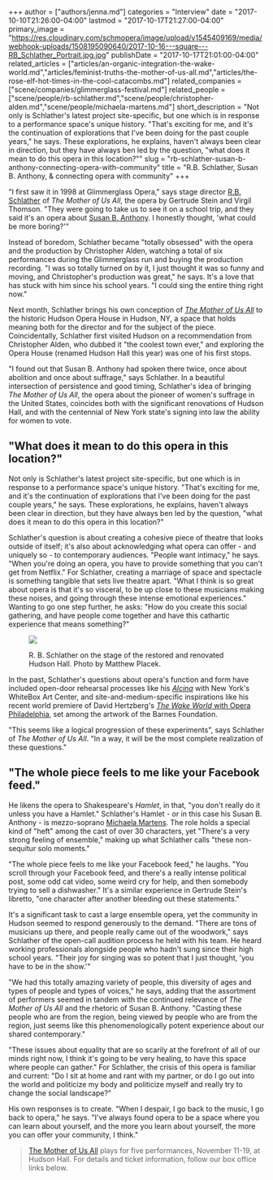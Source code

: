 +++
author = ["authors/jenna.md"]
categories = "Interview"
date = "2017-10-10T21:26:00-04:00"
lastmod = "2017-10-17T21:27:00-04:00"
primary_image = "https://res.cloudinary.com/schmopera/image/upload/v1545409169/media/webhook-uploads/1508195090640/2017-10-16---square---RB_Schlather_Portrait.jpg.jpg"
publishDate = "2017-10-17T21:01:00-04:00"
related_articles = ["articles/an-organic-integration-the-wake-world.md","articles/feminist-truths-the-mother-of-us-all.md","articles/the-rose-elf-hot-times-in-the-cool-catacombs.md"]
related_companies = ["scene/companies/glimmerglass-festival.md"]
related_people = ["scene/people/rb-schlather.md","scene/people/christopher-alden.md","scene/people/michaela-martens.md"]
short_description = "Not only is Schlather&#039;s latest project site-specific, but one which is in response to a performance space&#039;s unique history. &quot;That&#039;s exciting for me, and it&#039;s the continuation of explorations that I&#039;ve been doing for the past couple years,&quot; he says. These explorations, he explains, haven&#039;t always been clear in direction, but they have always ben led by the question, &quot;what does it mean to do this opera in this location?&quot;"
slug = "rb-schlather-susan-b-anthony-connecting-opera-with-community"
title = "R.B. Schlather, Susan B. Anthony, &amp; connecting opera with community"
+++

"I first saw it in 1998 at Glimmerglass Opera," says stage director [R.B. Schlather](/scene/people/rb-schlather/) of *The Mother of Us All*, the opera by Gertrude Stein and Virgil Thomson. "They were going to take us to see it on a school trip, and they said it's an opera about [Susan B. Anthony](https://en.wikipedia.org/wiki/Susan_B._Anthony). I honestly thought, 'what could be more boring?'"

Instead of boredom, Schlather became "totally obsessed" with the opera and the production by Christopher Alden, watching a total of six performances during the Glimmerglass run and buying the production recording. "I was so totally turned on by it, I just thought it was so funny and moving, and Christopher's production was great," he says. It's a love that has stuck with him since his school years. "I could sing the entire thing right now."

Next month, Schlather brings his own conception of [*The Mother of Us All*](http://hudsonhall.org/2016/11/15/the-mother-of-us-all-directed-by-r-b-schlather-november-11-12-18-19/) to the historic Hudson Opera House in Hudson, NY, a space that holds meaning both for the director and for the subject of the piece. Coincidentally, Schlather first visited Hudson on a recommendation from Christopher Alden, who dubbed it "the coolest town ever," and exploring the Opera House (renamed Hudson Hall this year) was one of his first stops. 

"I found out that Susan B. Anthony had spoken there twice, once about abolition and once about suffrage," says Schlather. In a beautiful intersection of persistence and good timing, Schlather's idea of bringing *The Mother of Us All*, the opera about the pioneer of women's suffrage in the United States, coincides both with the significant renovations of Hudson Hall, and with the centennial of New York state's signing into law the ability for women to vote.

## "What does it mean to do this opera in this location?"

Not only is Schlather's latest project site-specific, but one which is in response to a performance space's unique history. "That's exciting for me, and it's the continuation of explorations that I've been doing for the past couple years," he says. These explorations, he explains, haven't always been clear in direction, but they have always ben led by the question, "what does it mean to do this opera in this location?"

Schlather's question is about creating a cohesive piece of theatre that looks outside of itself; it's also about acknowledging what opera can offer - and uniquely so - to contemporary audiences. "People want intimacy," he says. "When you're doing an opera, you have to provide something that you can't get from Netflix." For Schlather, creating a marriage of space and spectacle is something tangible that sets live theatre apart. "What I think is so great about opera is that it's so visceral, to be up close to these musicians making these noises, and going through these intense emotional experiences." Wanting to go one step further, he asks: "How do you create this social gathering, and have people come together and have this cathartic experience that means something?"

<figure data-type="image">

![](https://res.cloudinary.com/schmopera/image/upload/v1545409169/media/webhook-uploads/1508195103997/2017-10-16---Schlather-Hudson.jpg.jpg)
<figcaption>R. B. Schlather on the stage of the restored and renovated Hudson Hall. Photo by Matthew Placek.</figcaption>
</figure>

In the past, Schlather's questions about opera's function and form have included open-door rehearsal processes like his [*Alcina*](/good-ideas-rehearsal-as-performance/) with New York's WhiteBox Art Center, and site-and-medium-specific inspirations like his recent world premiere of David Hertzberg's [*The Wake World* with Opera Philadelphia](/an-organic-integration-the-wake-world/), set among the artwork of the Barnes Foundation. 

"This seems like a logical progression of these experiments", says Schlather of *The Mother of Us All*. "In a way, it will be the most complete realization of these questions."

## "The whole piece feels to me like your Facebook feed."

He likens the opera to Shakespeare's *Hamlet*, in that, "you don't really do it unless you have a Hamlet." Schlather's Hamlet - or in this case his Susan B. Anthony - is mezzo-soprano [Michaela Martens](/scene/people/michaela-marten/s). The role holds a special kind of "heft" among the cast of over 30 characters, yet "There's a very strong feeling of ensemble," making up what Schlather calls "these non-sequitur solo moments." 

"The whole piece feels to me like your Facebook feed," he laughs. "You scroll through your Facebook feed, and there's a really intense political post, some odd cat video, some weird cry for help, and then somebody trying to sell a dishwasher." It's a similar experience in Gertrude Stein's libretto, "one character after another bleeding out these statements."

It's a significant task to cast a large ensemble opera, yet the community in Hudson seemed to respond generously to the demand. "There are tons of musicians up there, and people really came out of the woodwork," says Schlather of the open-call audition process he held with his team. He heard working professionals alongside people who hadn't sung since their high school years. "Their joy for singing was so potent that I just thought, 'you have to be in the show.'"

"We had this totally amazing variety of people, this diversity of ages and types of people and types of voices," he says, adding that the assortment of performers seemed in tandem with the continued relevance of *The Mother of Us All* and the rhetoric of Susan B. Anthony. "Casting these people who are from the region, being viewed by people who are from the region, just seems like this phenomenologically potent experience about our shared contemporary."

"These issues about equality that are so scarily at the forefront of all of our minds right now, I think it's going to be very healing, to have this space where people can gather." For Schlather, the crisis of this opera is familiar and current: "Do I sit at home and rant with my partner, or do I go out into the world and politicize my body and politicize myself and really try to change the social landscape?"

His own responses is to create. "When I despair, I go back to the music, I go back to opera," he says. "I've always found opera to be a space where you can learn about yourself, and the more you learn about yourself, the more you can offer your community, I think."

>[The Mother of Us All](http://hudsonhall.org/2016/11/15/the-mother-of-us-all-directed-by-r-b-schlather-november-11-12-18-19/) plays for five performances, November 11-19, at Hudson Hall. For details and ticket information, follow our box office links below.
